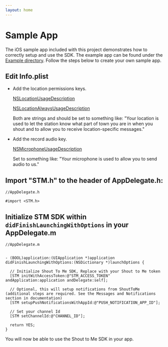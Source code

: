 ```yaml
---
layout: home
---
```


# Sample App

The iOS sample app included with this project demonstrates how to correctly setup and use the SDK. The example app can
be found under the [Example directory](https://github.com/ShoutToMe/stm-sdk-ios/tree/master/Example).  Follow the steps
below to create your own sample app.

## Edit Info.plist

* Add the location permissions keys.

    [NSLocationUsageDescription](https://developer.apple.com/library/ios/documentation/General/Reference/InfoPlistKeyReference/Articles/CocoaKeys.html#//apple_ref/doc/uid/TP40009251-SW27)

    [NSLocationAlwaysUsageDescription](https://developer.apple.com/library/content/documentation/General/Reference/InfoPlistKeyReference/Articles/CocoaKeys.html#//apple_ref/doc/uid/TP40009251-SW18)

    Both are strings and should be set to something like: "Your location is used to let the station know what part of
    town you are in when you shout and to allow you to receive location-specific messages."

* Add the record audio key.

    [NSMicrophoneUsageDescription](https://developer.apple.com/library/content/documentation/General/Reference/InfoPlistKeyReference/Articles/CocoaKeys.html#//apple_ref/doc/uid/TP40009251-SW25)

    Set to something like: "Your microphone is used to allow you to send audio to us."

## Import "STM.h" to the header of AppDelegate.h:

```objc
//AppDelegate.h

#import <STM.h>
```

## Initialize STM SDK within `didFinishLaunchingWithOptions` in your AppDelegate.m

```objc
//AppDelegate.m


- (BOOL)application:(UIApplication *)application didFinishLaunchingWithOptions:(NSDictionary *)launchOptions {

  // Initialize Shout To Me SDK, Replace with your Shout to Me token
  [STM initWithAccessToken:@"STM_ACCESS_TOKEN" andApplication:application andDelegate:self];

  // Optional, this will setup notifications from ShoutToMe (additional steps are required. See the Messages and Notifications section in documentation)
  [STM setupPushNotificationsWithAppId:@"PUSH_NOTIFICATION_APP_ID"];

  // Set your channel Id
  [STM setChannelId:@"CHANNEL_ID"];

  return YES;
}
```

You will now be able to use the Shout to Me SDK in your app.